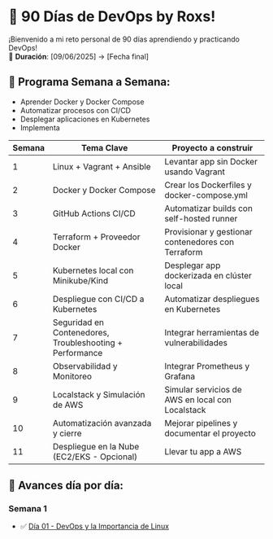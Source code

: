 # 🚀 90 Días de DevOps by Roxs!

¡Bienvenido a mi reto personal de 90 días aprendiendo y practicando DevOps!  
📅 **Duración**: [09/06/2025] → [Fecha final]

## 📌 Programa Semana a Semana:

- Aprender Docker y Docker Compose
- Automatizar procesos con CI/CD
- Desplegar aplicaciones en Kubernetes
- Implementa

| Semana | Tema Clave                                               | Proyecto a construir                               |
| ------ | -------------------------------------------------------- | -------------------------------------------------- |
| 1      | Linux + Vagrant + Ansible                                | Levantar app sin Docker usando Vagrant             |
| 2      | Docker y Docker Compose                                  | Crear los Dockerfiles y docker-compose.yml         |
| 3      | GitHub Actions CI/CD                                     | Automatizar builds con self-hosted runner          |
| 4      | Terraform + Proveedor Docker                             | Provisionar y gestionar contenedores con Terraform |
| 5      | Kubernetes local con Minikube/Kind                       | Desplegar app dockerizada en clúster local         |
| 6      | Despliegue con CI/CD a Kubernetes                        | Automatizar despliegues en Kubernetes              |
| 7      | Seguridad en Contenedores, Troubleshooting + Performance | Integrar herramientas de vulnerabilidades          |
| 8      | Observabilidad y Monitoreo                               | Integrar Prometheus y Grafana                      |
| 9      | Localstack y Simulación de AWS                           | Simular servicios de AWS en local con Localstack   |
| 10     | Automatización avanzada y cierre                         | Mejorar pipelines y documentar el proyecto         |
| 11     | Despliegue en la Nube (EC2/EKS - Opcional)               | Llevar tu app a AWS                                |

## 📂 Avances día por día:

### Semana 1

- ✅ [Día 01 - DevOps y la Importancia de Linux](Day-01/README.md)
